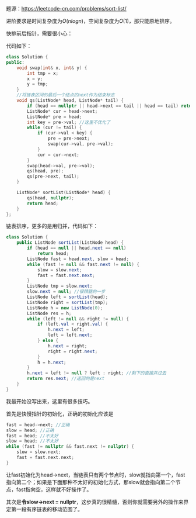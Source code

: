 题源：https://leetcode-cn.com/problems/sort-list/

进阶要求是时间复杂度为$O(nlogn)$，空间复杂度为$O(1)$，那只能原地排序。

快排前后指针，需要很小心：

代码如下：

```c++
class Solution {
public:
    void swap(int& x, int& y) {
        int tmp = x;
        x = y;
        y = tmp;
    }
	//将链表区间的最后一个结点的next作为结束标志
    void qs(ListNode* head, ListNode* tail) {
        if (head == nullptr || head->next == tail || head == tail) return;
        ListNode* cur = head->next;
        ListNode* pre = head;
        int key = pre->val; //这里不优化了
        while (cur != tail) {
            if (cur->val < key) {
                pre = pre->next;
                swap(cur->val, pre->val);
            }
            cur = cur->next;
        }
        swap(head->val, pre->val);
        qs(head, pre);
        qs(pre->next, tail);
    }

    ListNode* sortList(ListNode* head) {
        qs(head, nullptr);
        return head;
    }
};
```

链表排序，更多的是用归并，代码如下：

```java
class Solution {
    public ListNode sortList(ListNode head) {
        if (head == null || head.next == null)
            return head;
        ListNode fast = head.next, slow = head;
        while (fast != null && fast.next != null) {
            slow = slow.next;
            fast = fast.next.next;
        }
        ListNode tmp = slow.next;
        slow.next = null; //很精髓的一步
        ListNode left = sortList(head);
        ListNode right = sortList(tmp);
        ListNode h = new ListNode(0);
        ListNode res = h;
        while (left != null && right != null) {
            if (left.val < right.val) {
                h.next = left;
                left = left.next;
            } else {
                h.next = right;
                right = right.next;
            }
            h = h.next;
        }
        h.next = left != null ? left : right; //剩下的直接并过去
        return res.next; //返回的是next
    }
}
```

我最开始没写出来，这里有很多技巧。

首先是快慢指针的初始化，正确的初始化应该是

```c++
fast = head->next; //正确
slow = head; //正确
fast = head; //不太好
slow = head; //不太好
while (fast != nullptr && fast.next != nullptr) {
	slow = slow.next;
    fast = fast.next.next;
}
```

让fast初始化为head->next，当链表只有两个节点时，slow就指向第一个，fast指向第二个；如果是下面那种不太好的初始化方式，那slow就会指向第二个节点，fast指向空，这样就不好操作了。

其次是**令slow->next = nullptr**，这步真的很精髓，否则你就需要另外的操作来界定第一段有序链表的移动范围了。
